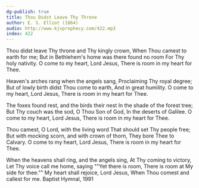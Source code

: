 ```yaml
---
dg-publish: true
title: Thou Didst Leave Thy Throne
author: E. S. Elliot (1864)
audio: http://www.kjvprophecy.com/422.mp3
index: 422
---
```


Thou didst leave Thy throne and Thy kingly crown,
When Thou camest to earth for me;
But in Bethlehem's home was there found no room
For Thy holy nativity.
O come to my heart, Lord Jesus,
There is room in my heart for Thee.

Heaven's arches rang when the angels sang,
Proclaiming Thy royal degree;
But of lowly birth didst Thou come to earth,
And in great humility.
O come to my heart, Lord Jesus,
There is room in my heart for Thee.

The foxes found rest, and the birds their nest
In the shade of the forest tree;
But Thy couch was the sod, O Thou Son of God,
In the deserts of Galilee.
O come to my heart, Lord Jesus,
There is room in my heart for Thee.

Thou camest, O Lord, with the living word
That should set Thy people free;
But with mocking scorn, and with crown of thorn,
They bore Thee to Calvary.
O come to my heart, Lord Jesus,
There is room in my heart for Thee.

When the heavens shall ring, and the angels sing,
At Thy coming to victory,
Let Thy voice call me home, saying ""Yet there is room,
There is room at My side for thee.""
My heart shall rejoice, Lord Jesus,
When Thou comest and callest for me.
Baptist Hymnal, 1991